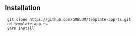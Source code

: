 ## Installation

     git clone https://github.com/GMELUM/template-app-ts.git
     cd template-app-ts
     yarn install
